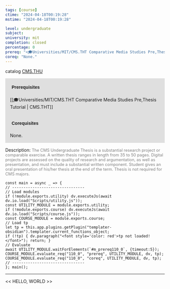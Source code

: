 ```yaml
---
tags: [course]
ctime: "2024-04-18T00:19:28"
mstime: "2024-04-18T00:19:28"

level: undergraduate
subject: 
university: mit
completion: closed
percentage: 0
prereq: "<🎓Universities/MIT/CMS.THT Comparative Media Studies Pre,Thesis Tutorial>"
coreq: "None."
---
```


catalog [CMS.THU](http://student.mit.edu/catalog/mCMSa.html#CMS.THU)

<span style="display: block; padding: 15px; background-color: rgb(100, 100, 100, 0.2);"><font id="m_prereq110_0" style="display: block; font-family: Arial, sans-serif; font-weight: bold; padding: 5px">Prerequisites</font><br><span id="prereq110_0">[[🎓Universities/MIT/CMS.THT Comparative Media Studies Pre,Thesis Tutorial | CMS.THT]]</span></span>
<span style="display: block; padding: 15px; background-color: rgb(100, 100, 100, 0.2);"><font id="m_coreq110_0" style="display: block; font-family: Arial, sans-serif; font-weight: bold; padding: 5px">Corequisites</font><br><span id="coreq110_0">None.</span></span>

<font style="">Description:</font>
<font style="color: grey; font-size: 0.8rem;">The CMS Undergraduate Thesis is a substantial research project or comparable exercise. A written thesis ranges in length from 35 to 50 pages. Digital projects are assessed on the quality of research and argumentation, as well as presentation, and must include a substantial written component. Student gives an oral presentation of his/her thesis at the end of the term. Thesis is not required for CMS majors.</font>

```dataviewjs
const main = async _ => {
// --------------------------------
// Load modules
if (!module.exports.utility) dv.executeJs(await dv.io.load("Scripts/utility.js"));
const UTILITY_MODULE = module.exports.utility;
if (!module.exports.course) dv.executeJs(await dv.io.load("Scripts/course.js"));
const COURSE_MODULE = module.exports.course;
// Load tp
let tp = this.app.plugins.getPlugin("templater-obsidian").templater.current_functions_object;
if (!tp) { dv.paragraph("<font style='color: red'>tp not loaded!</font>"); return; }
// Evaluate
await UTILITY_MODULE.waitForElements(`#m_prereq110_0`, {timeout:5});
COURSE_MODULE.evaluate_req("110_0", "prereq", UTILITY_MODULE, dv, tp);
COURSE_MODULE.evaluate_req("110_0", "coreq", UTILITY_MODULE, dv, tp);
// --------------------------------
}; main();
```

---

<< HELLO, WORLD >>
